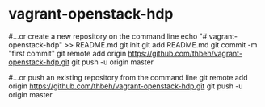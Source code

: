 # vagrant-openstack-hdp

#…or create a new repository on the command line
echo "# vagrant-openstack-hdp" >> README.md
git init
git add README.md
git commit -m "first commit"
git remote add origin https://github.com/thbeh/vagrant-openstack-hdp.git
git push -u origin master


#…or push an existing repository from the command line
git remote add origin https://github.com/thbeh/vagrant-openstack-hdp.git
git push -u origin master

